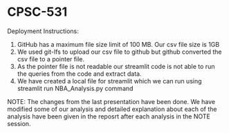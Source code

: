 # CPSC-531
Deployment Instructions: 
1. GitHub has a maximum file size limit of 100 MB. Our csv file size is 1GB
2. We used git-lfs to upload our csv file to github but github converted the csv file to a pointer file. 
3. As the pointer file is not readable our streamlit code is not able to run the queries from the code and extract data. 
4. We have created a local file for streamlit which we can run using streamlit run NBA_Analysis.py command

NOTE: The changes from the last presentation have been done. We have modified some of our analysis and detailed explanation about each of the analysis have been given in the reposrt after each analysis in the NOTE session.

